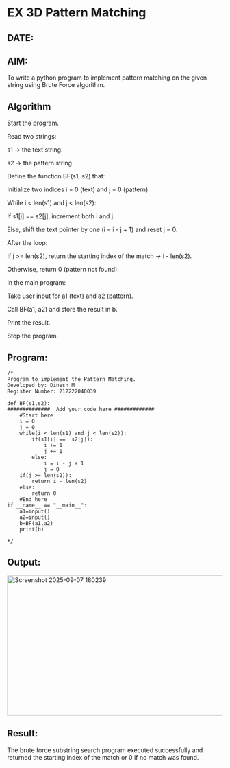 # EX 3D Pattern Matching
## DATE:
## AIM:
To write a python program to implement pattern matching on the given string using Brute Force algorithm.



## Algorithm
Start the program.

Read two strings:

s1 → the text string.

s2 → the pattern string.

Define the function BF(s1, s2) that:

Initialize two indices i = 0 (text) and j = 0 (pattern).

While i < len(s1) and j < len(s2):

If s1[i] == s2[j], increment both i and j.

Else, shift the text pointer by one (i = i - j + 1) and reset j = 0.

After the loop:

If j >= len(s2), return the starting index of the match → i - len(s2).

Otherwise, return 0 (pattern not found).

In the main program:

Take user input for a1 (text) and a2 (pattern).

Call BF(a1, a2) and store the result in b.

Print the result.

Stop the program.   

## Program:
```
/*
Program to implement the Pattern Matching.
Developed by: Dinesh M
Register Number: 212222040039

def BF(s1,s2):
##############  Add your code here #############
    #Start here
    i = 0
    j = 0
    while(i < len(s1) and j < len(s2)):
        if(s1[i] ==  s2[j]):
            i += 1
            j += 1
        else:
            i = i - j + 1
            j = 0
    if(j >= len(s2)):
        return i - len(s2)
    else:
        return 0
    #End here
if __name__ == "__main__":
    a1=input() 
    a2=input() 
    b=BF(a1,a2)
    print(b)

*/
```

## Output:

<img width="1187" height="327" alt="Screenshot 2025-09-07 180239" src="https://github.com/user-attachments/assets/6216d048-db9c-4a98-bc1f-a7aa542447a7" />


## Result:
The brute force substring search program executed successfully and returned the starting index of the match or 0 if no match was found.
